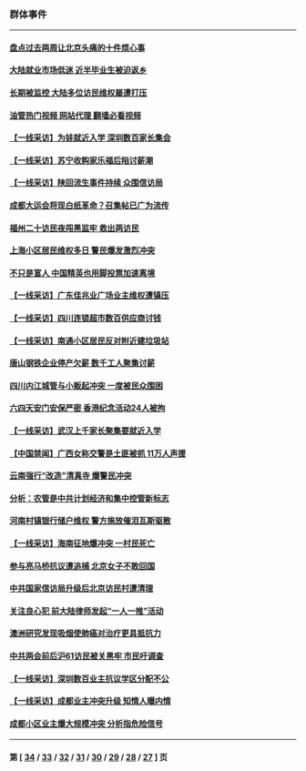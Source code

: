 ### 群体事件
---
#### [盘点过去两周让北京头痛的十件烦心事](../../pages/ncid279/n14052654.md?08162045) 
#### [大陆就业市场低迷 近半毕业生被迫返乡](../../pages/ncid279/n14050945.md?08162045) 
#### [长期被监控 大陆多位访民维权屡遭打压](../../pages/ncid279/n14049331.md?08162045) 
#### [油管热门视频 网站代理 翻墙必看视频](http://138.2.39.72:81/youtube.html?epic-marker?08162045)
#### [【一线采访】为娃就近入学 深圳数百家长集会](../../pages/ncid279/n14044246.md?08162045) 
#### [【一线采访】苏宁收购家乐福后陷讨薪潮](../../pages/ncid279/n14042224.md?08162045) 
#### [【一线采访】陕回流生事件持续 众围信访局](../../pages/ncid279/n14040242.md?08162045) 
#### [成都大运会将现白纸革命？召集帖已广为流传](../../pages/ncid279/n14033119.md?08162045) 
#### [福州二十访民夜闯黑监牢 救出两访民](../../pages/ncid279/n14031617.md?08162045) 
#### [上海小区居民维权多日 警民爆发激烈冲突](../../pages/ncid279/n14029221.md?08162045) 
#### [不只是富人 中国精英也用脚投票加速离境](../../pages/ncid279/n14029086.md?08162045) 
#### [【一线采访】广东佳兆业广场业主维权遭镇压](../../pages/ncid279/n14028175.md?08162045) 
#### [【一线采访】四川连锁超市数百供应商讨钱](../../pages/ncid279/n14025102.md?08162045) 
#### [【一线采访】南通小区居民反对附近建垃圾站](../../pages/ncid279/n14021690.md?08162045) 
#### [唐山钢铁企业停产欠薪 数千工人聚集讨薪](../../pages/ncid279/n14017404.md?08162045) 
#### [四川内江城管与小贩起冲突 一度被民众围困](../../pages/ncid279/n14015922.md?08162045) 
#### [六四天安门安保严密 香港纪念活动24人被拘](../../pages/ncid279/n14009800.md?08162045) 
#### [【一线采访】武汉上千家长聚集要就近入学](../../pages/ncid279/n14009497.md?08162045) 
#### [【中国禁闻】广西女称交警是土匪被抓 11万人声援](../../pages/ncid279/n14006869.md?08162045) 
#### [云南强行“改造”清真寺 爆警民冲突](../../pages/ncid279/n14005561.md?08162045) 
#### [分析：农管是中共计划经济和集中控管新标志](../../pages/ncid279/n14000665.md?08162045) 
#### [河南村镇银行储户维权 警方施放催泪瓦斯驱散](../../pages/ncid279/n13998750.md?08162045) 
#### [【一线采访】海南征地爆冲突 一村民死亡](../../pages/ncid279/n13989137.md?08162045) 
#### [参与亮马桥抗议遭追捕 北京女子不敢回国](../../pages/ncid279/n13985420.md?08162045) 
#### [中共国家信访局升级后北京访民村遭清理](../../pages/ncid279/n13984826.md?08162045) 
#### [关注良心犯 前大陆律师发起“一人一推”活动](../../pages/ncid279/n13980524.md?08162045) 
#### [澳洲研究发现吸烟使肺癌对治疗更具抵抗力](../../pages/ncid279/n13977762.md?08162045) 
#### [中共两会前后沪61访民被关黑牢 市民吁调查](../../pages/ncid279/n13976054.md?08162045) 
#### [【一线采访】深圳数百业主抗议学区分配不公](../../pages/ncid279/n13976680.md?08162045) 
#### [【一线采访】成都业主冲突升级 知情人曝内情](../../pages/ncid279/n13965289.md?08162045) 
#### [成都小区业主爆大规模冲突 分析指危险信号](../../pages/ncid279/n13964520.md?08162045) 

---
#### 第 [ [34](./34.md?08162045) / [33](./33.md?08162045) / [32](./32.md?08162045) / [31](./31.md?08162045) / [30](./30.md?08162045) / [29](./29.md?08162045) / [28](./28.md?08162045) / [27](./27.md?08162045) ] 页
